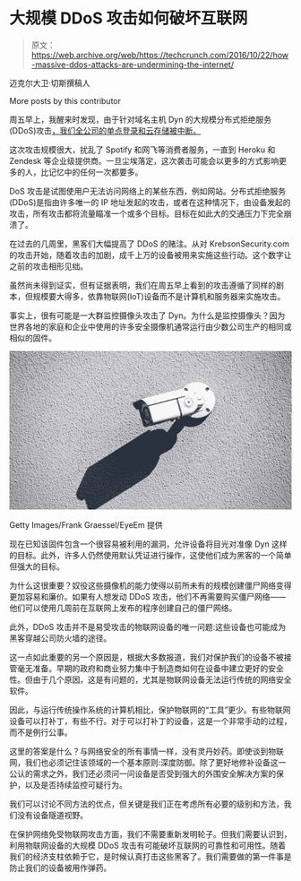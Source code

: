 # 大规模 DDoS 攻击如何破坏互联网 

> 原文：<https://web.archive.org/web/https://techcrunch.com/2016/10/22/how-massive-ddos-attacks-are-undermining-the-internet/>

迈克尔大卫·切斯撰稿人

More posts by this contributor

周五早上，我醒来时发现，由于针对域名主机 Dyn 的大规模分布式拒绝服务(DDoS)攻击[，我们全公司的单点登录和云存储被中断。](https://web.archive.org/web/20230131045318/https://techcrunch.com/2016/10/21/many-sites-including-twitter-and-spotify-suffering-outage/)

这次攻击规模很大，扰乱了 Spotify 和网飞等消费者服务，一直到 Heroku 和 Zendesk 等企业级提供商。一旦尘埃落定，这次袭击可能会以更多的方式影响更多的人，比记忆中的任何一次都要多。

DoS 攻击是试图使用户无法访问网络上的某些东西，例如网站。分布式拒绝服务(DDoS)是指由许多唯一的 IP 地址发起的攻击，或者在这种情况下，由设备发起的攻击，所有攻击都将流量瞄准一个或多个目标。目标在如此大的交通压力下完全崩溃了。

在过去的几周里，黑客们大幅提高了 DDoS 的赌注。从对 KrebsonSecurity.com 的攻击开始，随着攻击的加剧，成千上万的设备被用来实施这些行动。这个数字让之前的攻击相形见绌。

虽然尚未得到证实，但有证据表明，我们在周五早上看到的攻击遵循了同样的剧本，但规模要大得多，依靠物联网(IoT)设备而不是计算机和服务器来实施攻击。

事实上，很有可能是一大群监控摄像头攻击了 Dyn。为什么是监控摄像头？因为世界各地的家庭和企业中使用的许多安全摄像机通常运行由少数公司生产的相同或相似的固件。

![Courtesy of Getty Images/Frank Graessel / EyeEm](img/b47e81bb8e89fe81ba85e074c3d29617.png)

Getty Images/Frank Graessel/EyeEm 提供

现在已知该固件包含一个很容易被利用的漏洞，允许设备将目光对准像 Dyn 这样的目标。此外，许多人仍然使用默认凭证进行操作，这使他们成为黑客的一个简单但强大的目标。

为什么这很重要？奴役这些摄像机的能力使得以前所未有的规模创建僵尸网络变得更加容易和廉价。如果有人想发动 DDoS 攻击，他们不再需要购买僵尸网络——他们可以使用几周前在互联网上发布的程序创建自己的僵尸网络。

此外，DDoS 攻击并不是易受攻击的物联网设备的唯一问题:这些设备也可能成为黑客穿越公司防火墙的途径。

这一点如此重要的另一个原因是，根据大多数报道，我们对保护我们的设备不被接管毫无准备。早期的政府和商业努力集中于制造商如何在设备中建立更好的安全性。但由于几个原因，这是有问题的，尤其是物联网设备无法运行传统的网络安全软件。

因此，与运行传统操作系统的计算机相比，保护物联网的“工具”更少。有些物联网设备可以打补丁，有些不行。对于可以打补丁的设备，这是一个非常手动的过程，而不是例行公事。

这里的答案是什么？与网络安全的所有事情一样，没有灵丹妙药。即使谈到物联网，我们也必须记住该领域的一个基本原则:深度防御。除了更好地修补设备这一公认的需求之外，我们还必须问一问设备是否受到强大的外围安全解决方案的保护，以及是否持续监控可疑行为。

我们可以讨论不同方法的优点，但关键是我们正在考虑所有必要的级别和方法，我们没有设备隧道视野。

在保护网络免受物联网攻击方面，我们不需要重新发明轮子。但我们需要认识到，利用物联网设备的大规模 DDoS 攻击有可能破坏互联网的可靠性和可用性。随着我们的经济支柱依赖于它，是时候认真打击这些黑客了。我们需要做的第一件事是防止我们的设备被用作弹药。